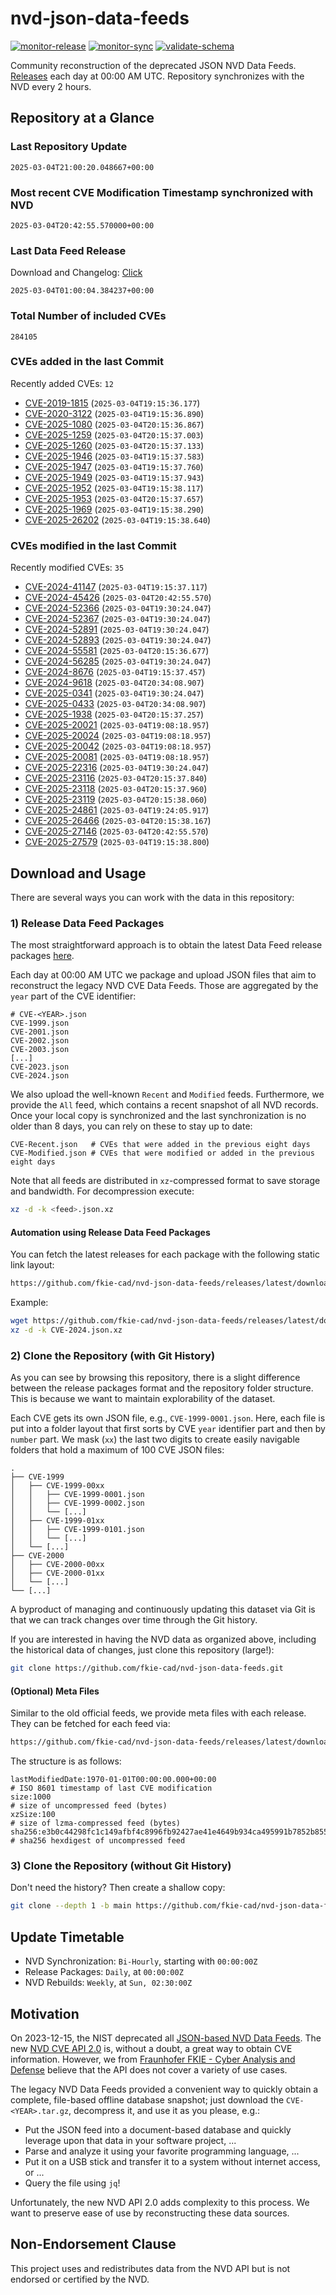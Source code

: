 # nvd-json-data-feeds

[![monitor-release](https://github.com/fkie-cad/nvd-json-data-feeds/actions/workflows/monitor_release.yml/badge.svg)](https://github.com/fkie-cad/nvd-json-data-feeds/actions/workflows/monitor_release.yml)
[![monitor-sync](https://github.com/fkie-cad/nvd-json-data-feeds/actions/workflows/monitor_sync.yml/badge.svg)](https://github.com/fkie-cad/nvd-json-data-feeds/actions/workflows/monitor_sync.yml)
[![validate-schema](https://github.com/fkie-cad/nvd-json-data-feeds/actions/workflows/validate_schema.yml/badge.svg)](https://github.com/fkie-cad/nvd-json-data-feeds/actions/workflows/validate_schema.yml)

Community reconstruction of the deprecated JSON NVD Data Feeds.
[Releases](https://github.com/fkie-cad/nvd-json-data-feeds/releases/latest) each day at 00:00 AM UTC.
Repository synchronizes with the NVD every 2 hours.

## Repository at a Glance

### Last Repository Update

```plain
2025-03-04T21:00:20.048667+00:00
```

### Most recent CVE Modification Timestamp synchronized with NVD

```plain
2025-03-04T20:42:55.570000+00:00
```

### Last Data Feed Release

Download and Changelog: [Click](https://github.com/fkie-cad/nvd-json-data-feeds/releases/latest)

```plain
2025-03-04T01:00:04.384237+00:00
```

### Total Number of included CVEs

```plain
284105
```

### CVEs added in the last Commit

Recently added CVEs: `12`

- [CVE-2019-1815](CVE-2019/CVE-2019-18xx/CVE-2019-1815.json) (`2025-03-04T19:15:36.177`)
- [CVE-2020-3122](CVE-2020/CVE-2020-31xx/CVE-2020-3122.json) (`2025-03-04T19:15:36.890`)
- [CVE-2025-1080](CVE-2025/CVE-2025-10xx/CVE-2025-1080.json) (`2025-03-04T20:15:36.867`)
- [CVE-2025-1259](CVE-2025/CVE-2025-12xx/CVE-2025-1259.json) (`2025-03-04T20:15:37.003`)
- [CVE-2025-1260](CVE-2025/CVE-2025-12xx/CVE-2025-1260.json) (`2025-03-04T20:15:37.133`)
- [CVE-2025-1946](CVE-2025/CVE-2025-19xx/CVE-2025-1946.json) (`2025-03-04T19:15:37.583`)
- [CVE-2025-1947](CVE-2025/CVE-2025-19xx/CVE-2025-1947.json) (`2025-03-04T19:15:37.760`)
- [CVE-2025-1949](CVE-2025/CVE-2025-19xx/CVE-2025-1949.json) (`2025-03-04T19:15:37.943`)
- [CVE-2025-1952](CVE-2025/CVE-2025-19xx/CVE-2025-1952.json) (`2025-03-04T19:15:38.117`)
- [CVE-2025-1953](CVE-2025/CVE-2025-19xx/CVE-2025-1953.json) (`2025-03-04T20:15:37.657`)
- [CVE-2025-1969](CVE-2025/CVE-2025-19xx/CVE-2025-1969.json) (`2025-03-04T19:15:38.290`)
- [CVE-2025-26202](CVE-2025/CVE-2025-262xx/CVE-2025-26202.json) (`2025-03-04T19:15:38.640`)


### CVEs modified in the last Commit

Recently modified CVEs: `35`

- [CVE-2024-41147](CVE-2024/CVE-2024-411xx/CVE-2024-41147.json) (`2025-03-04T19:15:37.117`)
- [CVE-2024-45426](CVE-2024/CVE-2024-454xx/CVE-2024-45426.json) (`2025-03-04T20:42:55.570`)
- [CVE-2024-52366](CVE-2024/CVE-2024-523xx/CVE-2024-52366.json) (`2025-03-04T19:30:24.047`)
- [CVE-2024-52367](CVE-2024/CVE-2024-523xx/CVE-2024-52367.json) (`2025-03-04T19:30:24.047`)
- [CVE-2024-52891](CVE-2024/CVE-2024-528xx/CVE-2024-52891.json) (`2025-03-04T19:30:24.047`)
- [CVE-2024-52893](CVE-2024/CVE-2024-528xx/CVE-2024-52893.json) (`2025-03-04T19:30:24.047`)
- [CVE-2024-55581](CVE-2024/CVE-2024-555xx/CVE-2024-55581.json) (`2025-03-04T20:15:36.677`)
- [CVE-2024-56285](CVE-2024/CVE-2024-562xx/CVE-2024-56285.json) (`2025-03-04T19:30:24.047`)
- [CVE-2024-8676](CVE-2024/CVE-2024-86xx/CVE-2024-8676.json) (`2025-03-04T19:15:37.457`)
- [CVE-2024-9618](CVE-2024/CVE-2024-96xx/CVE-2024-9618.json) (`2025-03-04T20:34:08.907`)
- [CVE-2025-0341](CVE-2025/CVE-2025-03xx/CVE-2025-0341.json) (`2025-03-04T19:30:24.047`)
- [CVE-2025-0433](CVE-2025/CVE-2025-04xx/CVE-2025-0433.json) (`2025-03-04T20:34:08.907`)
- [CVE-2025-1938](CVE-2025/CVE-2025-19xx/CVE-2025-1938.json) (`2025-03-04T20:15:37.257`)
- [CVE-2025-20021](CVE-2025/CVE-2025-200xx/CVE-2025-20021.json) (`2025-03-04T19:08:18.957`)
- [CVE-2025-20024](CVE-2025/CVE-2025-200xx/CVE-2025-20024.json) (`2025-03-04T19:08:18.957`)
- [CVE-2025-20042](CVE-2025/CVE-2025-200xx/CVE-2025-20042.json) (`2025-03-04T19:08:18.957`)
- [CVE-2025-20081](CVE-2025/CVE-2025-200xx/CVE-2025-20081.json) (`2025-03-04T19:08:18.957`)
- [CVE-2025-22316](CVE-2025/CVE-2025-223xx/CVE-2025-22316.json) (`2025-03-04T19:30:24.047`)
- [CVE-2025-23116](CVE-2025/CVE-2025-231xx/CVE-2025-23116.json) (`2025-03-04T20:15:37.840`)
- [CVE-2025-23118](CVE-2025/CVE-2025-231xx/CVE-2025-23118.json) (`2025-03-04T20:15:37.960`)
- [CVE-2025-23119](CVE-2025/CVE-2025-231xx/CVE-2025-23119.json) (`2025-03-04T20:15:38.060`)
- [CVE-2025-24861](CVE-2025/CVE-2025-248xx/CVE-2025-24861.json) (`2025-03-04T19:24:05.917`)
- [CVE-2025-26466](CVE-2025/CVE-2025-264xx/CVE-2025-26466.json) (`2025-03-04T20:15:38.167`)
- [CVE-2025-27146](CVE-2025/CVE-2025-271xx/CVE-2025-27146.json) (`2025-03-04T20:42:55.570`)
- [CVE-2025-27579](CVE-2025/CVE-2025-275xx/CVE-2025-27579.json) (`2025-03-04T19:15:38.800`)


## Download and Usage

There are several ways you can work with the data in this repository:

### 1) Release Data Feed Packages

The most straightforward approach is to obtain the latest Data Feed release packages [here](https://github.com/fkie-cad/nvd-json-data-feeds/releases/latest).

Each day at 00:00 AM UTC we package and upload JSON files that aim to reconstruct the legacy NVD CVE Data Feeds.
Those are aggregated by the `year` part of the CVE identifier:

```
# CVE-<YEAR>.json
CVE-1999.json
CVE-2001.json
CVE-2002.json
CVE-2003.json
[...]
CVE-2023.json
CVE-2024.json
```

We also upload the well-known `Recent` and `Modified` feeds.
Furthermore, we provide the `All` feed, which contains a recent snapshot of all NVD records.
Once your local copy is synchronized and the last synchronization is no older than 8 days, you can rely on these to stay up to date:

```plain
CVE-Recent.json   # CVEs that were added in the previous eight days
CVE-Modified.json # CVEs that were modified or added in the previous eight days
```

Note that all feeds are distributed in `xz`-compressed format to save storage and bandwidth.
For decompression execute:

```sh
xz -d -k <feed>.json.xz
```

#### Automation using Release Data Feed Packages

You can fetch the latest releases for each package with the following static link layout:

```sh
https://github.com/fkie-cad/nvd-json-data-feeds/releases/latest/download/CVE-<YEAR>.json.xz
```

Example:

```sh
wget https://github.com/fkie-cad/nvd-json-data-feeds/releases/latest/download/CVE-2024.json.xz
xz -d -k CVE-2024.json.xz
```

### 2) Clone the Repository (with Git History)

As you can see by browsing this repository, there is a slight difference between the release packages format and the repository folder structure.
This is because we want to maintain explorability of the dataset.

Each CVE gets its own JSON file, e.g., `CVE-1999-0001.json`.
Here, each file is put into a folder layout that first sorts by CVE `year` identifier part and then by `number` part.
We mask (`xx`) the last two digits to create easily navigable folders that hold a maximum of 100 CVE JSON files:

```plain
.
├── CVE-1999
│   ├── CVE-1999-00xx
│   │   ├── CVE-1999-0001.json
│   │   ├── CVE-1999-0002.json
│   │   └── [...]
│   ├── CVE-1999-01xx
│   │   ├── CVE-1999-0101.json
│   │   └── [...]
│   └── [...]
├── CVE-2000
│   ├── CVE-2000-00xx
│   ├── CVE-2000-01xx
│   └── [...]
└── [...]
```

A byproduct of managing and continuously updating this dataset via Git is that we can track changes over time through the Git history.

If you are interested in having the NVD data as organized above, including the historical data of changes, just clone this repository (large!):

```sh
git clone https://github.com/fkie-cad/nvd-json-data-feeds.git
```

#### (Optional) Meta Files

Similar to the old official feeds, we provide meta files with each release. They can be fetched for each feed via:

```sh
https://github.com/fkie-cad/nvd-json-data-feeds/releases/latest/download/CVE-<YEAR>.meta
```

The structure is as follows:

```plain
lastModifiedDate:1970-01-01T00:00:00.000+00:00                          # ISO 8601 timestamp of last CVE modification
size:1000                                                               # size of uncompressed feed (bytes)
xzSize:100                                                              # size of lzma-compressed feed (bytes)
sha256:e3b0c44298fc1c149afbf4c8996fb92427ae41e4649b934ca495991b7852b855 # sha256 hexdigest of uncompressed feed
```

### 3) Clone the Repository (without Git History)

Don't need the history? Then create a shallow copy:

```sh
git clone --depth 1 -b main https://github.com/fkie-cad/nvd-json-data-feeds.git
```


## Update Timetable

* NVD Synchronization: `Bi-Hourly`, starting with `00:00:00Z`
* Release Packages: `Daily`, at `00:00:00Z`
* NVD Rebuilds: `Weekly`, at `Sun, 02:30:00Z`


## Motivation

On 2023-12-15, the NIST deprecated all [JSON-based NVD Data Feeds](https://nvd.nist.gov/vuln/data-feeds#divRetirementBanner-1).
The new [NVD CVE API 2.0](https://nvd.nist.gov/developers/vulnerabilities) is, without a doubt, a great way to obtain CVE information.
However, we from [Fraunhofer FKIE - Cyber Analysis and Defense](https://www.fkie.fraunhofer.de/en/departments/cad.html) believe that the API does not cover a variety of use cases.

The legacy NVD Data Feeds provided a convenient way to quickly obtain a complete, file-based offline database snapshot; just download the `CVE-<YEAR>.tar.gz`, decompress it, and use it as you please, e.g.:

- Put the JSON feed into a document-based database and quickly leverage upon that data in your software project, ...
- Parse and analyze it using your favorite programming language, ...
- Put it on a USB stick and transfer it to a system without internet access, or ...
- Query the file using `jq`!

Unfortunately, the new NVD API 2.0 adds complexity to this process.
We want to preserve ease of use by reconstructing these data sources.

## Non-Endorsement Clause

This project uses and redistributes data from the NVD API but is not endorsed or certified by the NVD.